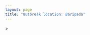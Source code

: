```yaml
---
layout: page
title: "Outbreak location: Baripada"
---
```

<div id="mapid">
<script src="https://buda-magenta.github.io/hazard_map/load_map.js"></script>
><script>
var marker_outbreak = L.marker([21.934900, 86.732400],{"autoPan": true}).addTo(map); marker_outbreak.bindTooltip("Baripada").openTooltip();

var circle_1 = L.circle([21.500000, 86.750000], {"pane": "markerPane", "color": "red", "fill": true, "fillOpacity": 0.2, "fillRule": "evenodd", "lineCap": "round", "lineJoin": "round", "opacity": 1.0, "radius": 491610, "stroke": true, "weight": 2}).addTo(map);
circle_1.bindTooltip("Baleshwar<br>rank: 1<br>hazard index: 0.122903")

var circle_2 = L.circle([21.400000, 83.883333], {"pane": "markerPane", "color": "red", "fill": true, "fillOpacity": 0.2, "fillRule": "evenodd", "lineCap": "round", "lineJoin": "round", "opacity": 1.0, "radius": 209753, "stroke": true, "weight": 2}).addTo(map);
circle_2.bindTooltip("Sambalpur<br>rank: 2<br>hazard index: 0.052438")

var circle_3 = L.circle([17.723128, 83.301284], {"pane": "markerPane", "color": "red", "fill": true, "fillOpacity": 0.2, "fillRule": "evenodd", "lineCap": "round", "lineJoin": "round", "opacity": 1.0, "radius": 185376, "stroke": true, "weight": 2}).addTo(map);
circle_3.bindTooltip("Visakhapatnam<br>rank: 3<br>hazard index: 0.046344")

var circle_4 = L.circle([22.541418, 88.357691], {"pane": "markerPane", "color": "red", "fill": true, "fillOpacity": 0.2, "fillRule": "evenodd", "lineCap": "round", "lineJoin": "round", "opacity": 1.0, "radius": 172208, "stroke": true, "weight": 2}).addTo(map);
circle_4.bindTooltip("Kolkata<br>rank: 4<br>hazard index: 0.043052")

var circle_5 = L.circle([19.087076, 82.023572], {"pane": "markerPane", "color": "red", "fill": true, "fillOpacity": 0.2, "fillRule": "evenodd", "lineCap": "round", "lineJoin": "round", "opacity": 1.0, "radius": 98065, "stroke": true, "weight": 2}).addTo(map);
circle_5.bindTooltip("Jagdalpur<br>rank: 5<br>hazard index: 0.024516")

var circle_6 = L.circle([20.266777, 85.843559], {"pane": "markerPane", "color": "red", "fill": true, "fillOpacity": 0.2, "fillRule": "evenodd", "lineCap": "round", "lineJoin": "round", "opacity": 1.0, "radius": 77718, "stroke": true, "weight": 2}).addTo(map);
circle_6.bindTooltip("Bhubaneswar<br>rank: 6<br>hazard index: 0.019430")

var circle_7 = L.circle([20.468600, 85.879200], {"pane": "markerPane", "color": "red", "fill": true, "fillOpacity": 0.2, "fillRule": "evenodd", "lineCap": "round", "lineJoin": "round", "opacity": 1.0, "radius": 62417, "stroke": true, "weight": 2}).addTo(map);
circle_7.bindTooltip("Cuttack<br>rank: 7<br>hazard index: 0.015604")

var circle_8 = L.circle([18.112082, 83.405220], {"pane": "markerPane", "color": "red", "fill": true, "fillOpacity": 0.2, "fillRule": "evenodd", "lineCap": "round", "lineJoin": "round", "opacity": 1.0, "radius": 26425, "stroke": true, "weight": 2}).addTo(map);
circle_8.bindTooltip("Vizianagaram<br>rank: 8<br>hazard index: 0.006606")

var circle_9 = L.circle([25.133173, 86.525040], {"pane": "markerPane", "color": "red", "fill": true, "fillOpacity": 0.2, "fillRule": "evenodd", "lineCap": "round", "lineJoin": "round", "opacity": 1.0, "radius": 22224, "stroke": true, "weight": 2}).addTo(map);
circle_9.bindTooltip("Kharagpur<br>rank: 9<br>hazard index: 0.005556")

var circle_10 = L.circle([21.063329, 86.505373], {"pane": "markerPane", "color": "red", "fill": true, "fillOpacity": 0.2, "fillRule": "evenodd", "lineCap": "round", "lineJoin": "round", "opacity": 1.0, "radius": 17608, "stroke": true, "weight": 2}).addTo(map);
circle_10.bindTooltip("Bhadrak<br>rank: 10<br>hazard index: 0.004402")

var circle_11 = L.circle([22.801519, 86.202958], {"pane": "markerPane", "color": "red", "fill": true, "fillOpacity": 0.2, "fillRule": "evenodd", "lineCap": "round", "lineJoin": "round", "opacity": 1.0, "radius": 12108, "stroke": true, "weight": 2}).addTo(map);
circle_11.bindTooltip("Jamshedpur<br>rank: 11<br>hazard index: 0.003027")

var circle_12 = L.circle([22.214285, 84.872437], {"pane": "markerPane", "color": "red", "fill": true, "fillOpacity": 0.2, "fillRule": "evenodd", "lineCap": "round", "lineJoin": "round", "opacity": 1.0, "radius": 11876, "stroke": true, "weight": 2}).addTo(map);
circle_12.bindTooltip("Raurkela<br>rank: 12<br>hazard index: 0.002969")

var circle_13 = L.circle([23.535048, 87.338043], {"pane": "markerPane", "color": "red", "fill": true, "fillOpacity": 0.2, "fillRule": "evenodd", "lineCap": "round", "lineJoin": "round", "opacity": 1.0, "radius": 10901, "stroke": true, "weight": 2}).addTo(map);
circle_13.bindTooltip("Durgapur<br>rank: 13<br>hazard index: 0.002725")

var circle_14 = L.circle([23.687130, 86.974659], {"pane": "markerPane", "color": "red", "fill": true, "fillOpacity": 0.2, "fillRule": "evenodd", "lineCap": "round", "lineJoin": "round", "opacity": 1.0, "radius": 10854, "stroke": true, "weight": 2}).addTo(map);
circle_14.bindTooltip("Asansol<br>rank: 14<br>hazard index: 0.002714")

var circle_15 = L.circle([19.807608, 85.825254], {"pane": "markerPane", "color": "red", "fill": true, "fillOpacity": 0.2, "fillRule": "evenodd", "lineCap": "round", "lineJoin": "round", "opacity": 1.0, "radius": 8947, "stroke": true, "weight": 2}).addTo(map);
circle_15.bindTooltip("Puri<br>rank: 15<br>hazard index: 0.002237")

var circle_16 = L.circle([22.508621, 88.253218], {"pane": "markerPane", "color": "red", "fill": true, "fillOpacity": 0.2, "fillRule": "evenodd", "lineCap": "round", "lineJoin": "round", "opacity": 1.0, "radius": 8642, "stroke": true, "weight": 2}).addTo(map);
circle_16.bindTooltip("Maheshtala<br>rank: 16<br>hazard index: 0.002161")

var circle_17 = L.circle([17.388786, 78.461065], {"pane": "markerPane", "color": "red", "fill": true, "fillOpacity": 0.2, "fillRule": "evenodd", "lineCap": "round", "lineJoin": "round", "opacity": 1.0, "radius": 8075, "stroke": true, "weight": 2}).addTo(map);
circle_17.bindTooltip("Hyderabad<br>rank: 17<br>hazard index: 0.002019")

var circle_18 = L.circle([22.695034, 88.377060], {"pane": "markerPane", "color": "red", "fill": true, "fillOpacity": 0.2, "fillRule": "evenodd", "lineCap": "round", "lineJoin": "round", "opacity": 1.0, "radius": 7374, "stroke": true, "weight": 2}).addTo(map);
circle_18.bindTooltip("Panihati<br>rank: 18<br>hazard index: 0.001844")

var circle_19 = L.circle([22.670728, 88.376342], {"pane": "markerPane", "color": "red", "fill": true, "fillOpacity": 0.2, "fillRule": "evenodd", "lineCap": "round", "lineJoin": "round", "opacity": 1.0, "radius": 6472, "stroke": true, "weight": 2}).addTo(map);
circle_19.bindTooltip("Kamarhati<br>rank: 19<br>hazard index: 0.001618")

var circle_20 = L.circle([21.237947, 81.633683], {"pane": "markerPane", "color": "red", "fill": true, "fillOpacity": 0.2, "fillRule": "evenodd", "lineCap": "round", "lineJoin": "round", "opacity": 1.0, "radius": 6252, "stroke": true, "weight": 2}).addTo(map);
circle_20.bindTooltip("Raipur<br>rank: 20<br>hazard index: 0.001563")

var circle_21 = L.circle([23.250000, 87.750000], {"pane": "markerPane", "color": "red", "fill": true, "fillOpacity": 0.2, "fillRule": "evenodd", "lineCap": "round", "lineJoin": "round", "opacity": 1.0, "radius": 6050, "stroke": true, "weight": 2}).addTo(map);
circle_21.bindTooltip("Barddhaman<br>rank: 21<br>hazard index: 0.001513")

var circle_22 = L.circle([23.730215, 86.839671], {"pane": "markerPane", "color": "red", "fill": true, "fillOpacity": 0.2, "fillRule": "evenodd", "lineCap": "round", "lineJoin": "round", "opacity": 1.0, "radius": 6037, "stroke": true, "weight": 2}).addTo(map);
circle_22.bindTooltip("Kulti<br>rank: 22<br>hazard index: 0.001509")

var circle_23 = L.circle([23.370035, 85.325013], {"pane": "markerPane", "color": "red", "fill": true, "fillOpacity": 0.2, "fillRule": "evenodd", "lineCap": "round", "lineJoin": "round", "opacity": 1.0, "radius": 5880, "stroke": true, "weight": 2}).addTo(map);
circle_23.bindTooltip("Ranchi<br>rank: 23<br>hazard index: 0.001470")

var circle_24 = L.circle([16.508759, 80.618510], {"pane": "markerPane", "color": "red", "fill": true, "fillOpacity": 0.2, "fillRule": "evenodd", "lineCap": "round", "lineJoin": "round", "opacity": 1.0, "radius": 5633, "stroke": true, "weight": 2}).addTo(map);
circle_24.bindTooltip("Vijayawada<br>rank: 24<br>hazard index: 0.001408")

var circle_25 = L.circle([22.646958, 88.343612], {"pane": "markerPane", "color": "red", "fill": true, "fillOpacity": 0.2, "fillRule": "evenodd", "lineCap": "round", "lineJoin": "round", "opacity": 1.0, "radius": 5614, "stroke": true, "weight": 2}).addTo(map);
circle_25.bindTooltip("Bally<br>rank: 25<br>hazard index: 0.001404")

var circle_26 = L.circle([22.519770, 82.629515], {"pane": "markerPane", "color": "red", "fill": true, "fillOpacity": 0.2, "fillRule": "evenodd", "lineCap": "round", "lineJoin": "round", "opacity": 1.0, "radius": 5460, "stroke": true, "weight": 2}).addTo(map);
circle_26.bindTooltip("Korba<br>rank: 26<br>hazard index: 0.001365")

var circle_27 = L.circle([22.500000, 83.500000], {"pane": "markerPane", "color": "red", "fill": true, "fillOpacity": 0.2, "fillRule": "evenodd", "lineCap": "round", "lineJoin": "round", "opacity": 1.0, "radius": 5218, "stroke": true, "weight": 2}).addTo(map);
circle_27.bindTooltip("Raigarh<br>rank: 27<br>hazard index: 0.001305")

var circle_28 = L.circle([22.591260, 88.390964], {"pane": "markerPane", "color": "red", "fill": true, "fillOpacity": 0.2, "fillRule": "evenodd", "lineCap": "round", "lineJoin": "round", "opacity": 1.0, "radius": 5041, "stroke": true, "weight": 2}).addTo(map);
circle_28.bindTooltip("Bidhan Nagar<br>rank: 28<br>hazard index: 0.001260")

var circle_29 = L.circle([22.472223, 88.093845], {"pane": "markerPane", "color": "red", "fill": true, "fillOpacity": 0.2, "fillRule": "evenodd", "lineCap": "round", "lineJoin": "round", "opacity": 1.0, "radius": 4903, "stroke": true, "weight": 2}).addTo(map);
circle_29.bindTooltip("Uluberia<br>rank: 29<br>hazard index: 0.001226")

var circle_30 = L.circle([22.707369, 88.374437], {"pane": "markerPane", "color": "red", "fill": true, "fillOpacity": 0.2, "fillRule": "evenodd", "lineCap": "round", "lineJoin": "round", "opacity": 1.0, "radius": 4777, "stroke": true, "weight": 2}).addTo(map);
circle_30.bindTooltip("Baranagar<br>rank: 30<br>hazard index: 0.001194")

var circle_31 = L.circle([22.383333, 82.133333], {"pane": "markerPane", "color": "red", "fill": true, "fillOpacity": 0.2, "fillRule": "evenodd", "lineCap": "round", "lineJoin": "round", "opacity": 1.0, "radius": 4014, "stroke": true, "weight": 2}).addTo(map);
circle_31.bindTooltip("Bilaspur<br>rank: 31<br>hazard index: 0.001004")

var circle_32 = L.circle([18.793568, 80.815939], {"pane": "markerPane", "color": "red", "fill": true, "fillOpacity": 0.2, "fillRule": "evenodd", "lineCap": "round", "lineJoin": "round", "opacity": 1.0, "radius": 3986, "stroke": true, "weight": 2}).addTo(map);
circle_32.bindTooltip("Bijapur<br>rank: 32<br>hazard index: 0.000997")

var circle_33 = L.circle([22.028124, 88.063265], {"pane": "markerPane", "color": "red", "fill": true, "fillOpacity": 0.2, "fillRule": "evenodd", "lineCap": "round", "lineJoin": "round", "opacity": 1.0, "radius": 3860, "stroke": true, "weight": 2}).addTo(map);
circle_33.bindTooltip("Haldia<br>rank: 33<br>hazard index: 0.000965")

var circle_34 = L.circle([22.694792, 88.453018], {"pane": "markerPane", "color": "red", "fill": true, "fillOpacity": 0.2, "fillRule": "evenodd", "lineCap": "round", "lineJoin": "round", "opacity": 1.0, "radius": 3826, "stroke": true, "weight": 2}).addTo(map);
circle_34.bindTooltip("Madhyamgram<br>rank: 34<br>hazard index: 0.000957")

var circle_35 = L.circle([17.005045, 81.780473], {"pane": "markerPane", "color": "red", "fill": true, "fillOpacity": 0.2, "fillRule": "evenodd", "lineCap": "round", "lineJoin": "round", "opacity": 1.0, "radius": 3820, "stroke": true, "weight": 2}).addTo(map);
circle_35.bindTooltip("Rajahmundry<br>rank: 35<br>hazard index: 0.000955")

var circle_36 = L.circle([22.754995, 88.341667], {"pane": "markerPane", "color": "red", "fill": true, "fillOpacity": 0.2, "fillRule": "evenodd", "lineCap": "round", "lineJoin": "round", "opacity": 1.0, "radius": 3525, "stroke": true, "weight": 2}).addTo(map);
circle_36.bindTooltip("Serampore<br>rank: 36<br>hazard index: 0.000881")

var circle_37 = L.circle([22.782355, 86.159003], {"pane": "markerPane", "color": "red", "fill": true, "fillOpacity": 0.2, "fillRule": "evenodd", "lineCap": "round", "lineJoin": "round", "opacity": 1.0, "radius": 3345, "stroke": true, "weight": 2}).addTo(map);
circle_37.bindTooltip("Adityapur<br>rank: 37<br>hazard index: 0.000836")

var circle_38 = L.circle([19.309813, 84.797156], {"pane": "markerPane", "color": "red", "fill": true, "fillOpacity": 0.2, "fillRule": "evenodd", "lineCap": "round", "lineJoin": "round", "opacity": 1.0, "radius": 3203, "stroke": true, "weight": 2}).addTo(map);
circle_38.bindTooltip("Brahmapur<br>rank: 38<br>hazard index: 0.000801")

var circle_39 = L.circle([22.667046, 88.341146], {"pane": "markerPane", "color": "red", "fill": true, "fillOpacity": 0.2, "fillRule": "evenodd", "lineCap": "round", "lineJoin": "round", "opacity": 1.0, "radius": 3122, "stroke": true, "weight": 2}).addTo(map);
circle_39.bindTooltip("Uttarpara<br>rank: 39<br>hazard index: 0.000781")

var circle_40 = L.circle([18.320022, 83.916077], {"pane": "markerPane", "color": "red", "fill": true, "fillOpacity": 0.2, "fillRule": "evenodd", "lineCap": "round", "lineJoin": "round", "opacity": 1.0, "radius": 3019, "stroke": true, "weight": 2}).addTo(map);
circle_40.bindTooltip("Srikakulam<br>rank: 40<br>hazard index: 0.000755")

var circle_41 = L.circle([23.131954, 87.207397], {"pane": "markerPane", "color": "red", "fill": true, "fillOpacity": 0.2, "fillRule": "evenodd", "lineCap": "round", "lineJoin": "round", "opacity": 1.0, "radius": 2654, "stroke": true, "weight": 2}).addTo(map);
circle_41.bindTooltip("Bankura<br>rank: 41<br>hazard index: 0.000664")

var circle_42 = L.circle([26.716413, 88.430992], {"pane": "markerPane", "color": "red", "fill": true, "fillOpacity": 0.2, "fillRule": "evenodd", "lineCap": "round", "lineJoin": "round", "opacity": 1.0, "radius": 2497, "stroke": true, "weight": 2}).addTo(map);
circle_42.bindTooltip("Siliguri<br>rank: 42<br>hazard index: 0.000624")

var circle_43 = L.circle([28.651718, 77.221939], {"pane": "markerPane", "color": "red", "fill": true, "fillOpacity": 0.2, "fillRule": "evenodd", "lineCap": "round", "lineJoin": "round", "opacity": 1.0, "radius": 2485, "stroke": true, "weight": 2}).addTo(map);
circle_43.bindTooltip("Delhi<br>rank: 43<br>hazard index: 0.000621")

var circle_44 = L.circle([16.943738, 82.235061], {"pane": "markerPane", "color": "red", "fill": true, "fillOpacity": 0.2, "fillRule": "evenodd", "lineCap": "round", "lineJoin": "round", "opacity": 1.0, "radius": 2443, "stroke": true, "weight": 2}).addTo(map);
circle_44.bindTooltip("Kakinada<br>rank: 44<br>hazard index: 0.000611")

var circle_45 = L.circle([22.726141, 88.343487], {"pane": "markerPane", "color": "red", "fill": true, "fillOpacity": 0.2, "fillRule": "evenodd", "lineCap": "round", "lineJoin": "round", "opacity": 1.0, "radius": 2395, "stroke": true, "weight": 2}).addTo(map);
circle_45.bindTooltip("Rishra<br>rank: 45<br>hazard index: 0.000599")

var circle_46 = L.circle([22.794910, 88.331772], {"pane": "markerPane", "color": "red", "fill": true, "fillOpacity": 0.2, "fillRule": "evenodd", "lineCap": "round", "lineJoin": "round", "opacity": 1.0, "radius": 2328, "stroke": true, "weight": 2}).addTo(map);
circle_46.bindTooltip("Baidyabati<br>rank: 46<br>hazard index: 0.000582")

var circle_47 = L.circle([22.741920, 88.379201], {"pane": "markerPane", "color": "red", "fill": true, "fillOpacity": 0.2, "fillRule": "evenodd", "lineCap": "round", "lineJoin": "round", "opacity": 1.0, "radius": 2277, "stroke": true, "weight": 2}).addTo(map);
circle_47.bindTooltip("Titagarh<br>rank: 47<br>hazard index: 0.000569")

var circle_48 = L.circle([12.979120, 77.591300], {"pane": "markerPane", "color": "red", "fill": true, "fillOpacity": 0.2, "fillRule": "evenodd", "lineCap": "round", "lineJoin": "round", "opacity": 1.0, "radius": 2240, "stroke": true, "weight": 2}).addTo(map);
circle_48.bindTooltip("Bangalore<br>rank: 48<br>hazard index: 0.000560")

var circle_49 = L.circle([22.715699, 88.381582], {"pane": "markerPane", "color": "red", "fill": true, "fillOpacity": 0.2, "fillRule": "evenodd", "lineCap": "round", "lineJoin": "round", "opacity": 1.0, "radius": 2136, "stroke": true, "weight": 2}).addTo(map);
circle_49.bindTooltip("Khardaha<br>rank: 49<br>hazard index: 0.000534")

var circle_50 = L.circle([22.890183, 88.426939], {"pane": "markerPane", "color": "red", "fill": true, "fillOpacity": 0.2, "fillRule": "evenodd", "lineCap": "round", "lineJoin": "round", "opacity": 1.0, "radius": 1967, "stroke": true, "weight": 2}).addTo(map);
circle_50.bindTooltip("Naihati<br>rank: 50<br>hazard index: 0.000492")

var circle_51 = L.circle([19.075990, 72.877393], {"pane": "markerPane", "color": "red", "fill": true, "fillOpacity": 0.2, "fillRule": "evenodd", "lineCap": "round", "lineJoin": "round", "opacity": 1.0, "radius": 1883, "stroke": true, "weight": 2}).addTo(map);
circle_51.bindTooltip("Mumbai<br>rank: 51<br>hazard index: 0.000471")

var circle_52 = L.circle([13.083694, 80.270186], {"pane": "markerPane", "color": "red", "fill": true, "fillOpacity": 0.2, "fillRule": "evenodd", "lineCap": "round", "lineJoin": "round", "opacity": 1.0, "radius": 1735, "stroke": true, "weight": 2}).addTo(map);
circle_52.bindTooltip("Chennai<br>rank: 52<br>hazard index: 0.000434")

var circle_53 = L.circle([25.572433, 83.609605], {"pane": "markerPane", "color": "red", "fill": true, "fillOpacity": 0.2, "fillRule": "evenodd", "lineCap": "round", "lineJoin": "round", "opacity": 1.0, "radius": 1351, "stroke": true, "weight": 2}).addTo(map);
circle_53.bindTooltip("Medinipur<br>rank: 53<br>hazard index: 0.000338")

var circle_54 = L.circle([24.965712, 88.127778], {"pane": "markerPane", "color": "red", "fill": true, "fillOpacity": 0.2, "fillRule": "evenodd", "lineCap": "round", "lineJoin": "round", "opacity": 1.0, "radius": 1232, "stroke": true, "weight": 2}).addTo(map);
circle_54.bindTooltip("English Bazar<br>rank: 54<br>hazard index: 0.000308")

var circle_55 = L.circle([26.180598, 91.753943], {"pane": "markerPane", "color": "red", "fill": true, "fillOpacity": 0.2, "fillRule": "evenodd", "lineCap": "round", "lineJoin": "round", "opacity": 1.0, "radius": 1209, "stroke": true, "weight": 2}).addTo(map);
circle_55.bindTooltip("Guwahati<br>rank: 55<br>hazard index: 0.000302")

var circle_56 = L.circle([16.291519, 80.454159], {"pane": "markerPane", "color": "red", "fill": true, "fillOpacity": 0.2, "fillRule": "evenodd", "lineCap": "round", "lineJoin": "round", "opacity": 1.0, "radius": 1121, "stroke": true, "weight": 2}).addTo(map);
circle_56.bindTooltip("Guntur<br>rank: 56<br>hazard index: 0.000280")

var circle_57 = L.circle([25.609324, 85.123525], {"pane": "markerPane", "color": "red", "fill": true, "fillOpacity": 0.2, "fillRule": "evenodd", "lineCap": "round", "lineJoin": "round", "opacity": 1.0, "radius": 1033, "stroke": true, "weight": 2}).addTo(map);
circle_57.bindTooltip("Patna<br>rank: 57<br>hazard index: 0.000258")

var circle_58 = L.circle([16.676135, 81.170868], {"pane": "markerPane", "color": "red", "fill": true, "fillOpacity": 0.2, "fillRule": "evenodd", "lineCap": "round", "lineJoin": "round", "opacity": 1.0, "radius": 1030, "stroke": true, "weight": 2}).addTo(map);
circle_58.bindTooltip("Eluru<br>rank: 58<br>hazard index: 0.000258")

var circle_59 = L.circle([21.735348, 81.944459], {"pane": "markerPane", "color": "red", "fill": true, "fillOpacity": 0.2, "fillRule": "evenodd", "lineCap": "round", "lineJoin": "round", "opacity": 1.0, "radius": 944, "stroke": true, "weight": 2}).addTo(map);
circle_59.bindTooltip("Bhatpara<br>rank: 59<br>hazard index: 0.000236")

var circle_60 = L.circle([22.870214, 88.419608], {"pane": "markerPane", "color": "red", "fill": true, "fillOpacity": 0.2, "fillRule": "evenodd", "lineCap": "round", "lineJoin": "round", "opacity": 1.0, "radius": 906, "stroke": true, "weight": 2}).addTo(map);
circle_60.bindTooltip("Barrackpur<br>rank: 60<br>hazard index: 0.000227")

var circle_61 = L.circle([23.405848, 88.495893], {"pane": "markerPane", "color": "red", "fill": true, "fillOpacity": 0.2, "fillRule": "evenodd", "lineCap": "round", "lineJoin": "round", "opacity": 1.0, "radius": 867, "stroke": true, "weight": 2}).addTo(map);
circle_61.bindTooltip("Krishnanagar<br>rank: 61<br>hazard index: 0.000217")

var circle_62 = L.circle([21.200996, 81.335426], {"pane": "markerPane", "color": "red", "fill": true, "fillOpacity": 0.2, "fillRule": "evenodd", "lineCap": "round", "lineJoin": "round", "opacity": 1.0, "radius": 824, "stroke": true, "weight": 2}).addTo(map);
circle_62.bindTooltip("Bhilai Nagar<br>rank: 62<br>hazard index: 0.000206")

var circle_63 = L.circle([24.379576, 88.585573], {"pane": "markerPane", "color": "red", "fill": true, "fillOpacity": 0.2, "fillRule": "evenodd", "lineCap": "round", "lineJoin": "round", "opacity": 1.0, "radius": 819, "stroke": true, "weight": 2}).addTo(map);
circle_63.bindTooltip("Baharampur<br>rank: 63<br>hazard index: 0.000205")

var circle_64 = L.circle([25.531031, 78.652689], {"pane": "markerPane", "color": "red", "fill": true, "fillOpacity": 0.2, "fillRule": "evenodd", "lineCap": "round", "lineJoin": "round", "opacity": 1.0, "radius": 671, "stroke": true, "weight": 2}).addTo(map);
circle_64.bindTooltip("Jhansi<br>rank: 64<br>hazard index: 0.000168")

var circle_65 = L.circle([22.949011, 88.435910], {"pane": "markerPane", "color": "red", "fill": true, "fillOpacity": 0.2, "fillRule": "evenodd", "lineCap": "round", "lineJoin": "round", "opacity": 1.0, "radius": 669, "stroke": true, "weight": 2}).addTo(map);
circle_65.bindTooltip("Kanchrapara<br>rank: 65<br>hazard index: 0.000167")

var circle_66 = L.circle([22.717624, 88.488953], {"pane": "markerPane", "color": "red", "fill": true, "fillOpacity": 0.2, "fillRule": "evenodd", "lineCap": "round", "lineJoin": "round", "opacity": 1.0, "radius": 652, "stroke": true, "weight": 2}).addTo(map);
circle_66.bindTooltip("Barasat<br>rank: 66<br>hazard index: 0.000163")

var circle_67 = L.circle([26.838100, 80.934600], {"pane": "markerPane", "color": "red", "fill": true, "fillOpacity": 0.2, "fillRule": "evenodd", "lineCap": "round", "lineJoin": "round", "opacity": 1.0, "radius": 650, "stroke": true, "weight": 2}).addTo(map);
circle_67.bindTooltip("Lucknow<br>rank: 67<br>hazard index: 0.000163")

var circle_68 = L.circle([25.335649, 83.007629], {"pane": "markerPane", "color": "red", "fill": true, "fillOpacity": 0.2, "fillRule": "evenodd", "lineCap": "round", "lineJoin": "round", "opacity": 1.0, "radius": 631, "stroke": true, "weight": 2}).addTo(map);
circle_68.bindTooltip("Varanasi<br>rank: 68<br>hazard index: 0.000158")

var circle_69 = L.circle([14.449372, 79.987376], {"pane": "markerPane", "color": "red", "fill": true, "fillOpacity": 0.2, "fillRule": "evenodd", "lineCap": "round", "lineJoin": "round", "opacity": 1.0, "radius": 550, "stroke": true, "weight": 2}).addTo(map);
circle_69.bindTooltip("Nellore<br>rank: 69<br>hazard index: 0.000138")

var circle_70 = L.circle([23.795281, 86.430964], {"pane": "markerPane", "color": "red", "fill": true, "fillOpacity": 0.2, "fillRule": "evenodd", "lineCap": "round", "lineJoin": "round", "opacity": 1.0, "radius": 546, "stroke": true, "weight": 2}).addTo(map);
circle_70.bindTooltip("Dhanbad<br>rank: 70<br>hazard index: 0.000137")

var circle_71 = L.circle([22.920982, 88.437022], {"pane": "markerPane", "color": "red", "fill": true, "fillOpacity": 0.2, "fillRule": "evenodd", "lineCap": "round", "lineJoin": "round", "opacity": 1.0, "radius": 519, "stroke": true, "weight": 2}).addTo(map);
circle_71.bindTooltip("Halisahar<br>rank: 71<br>hazard index: 0.000130")

var circle_72 = L.circle([23.831238, 91.282382], {"pane": "markerPane", "color": "red", "fill": true, "fillOpacity": 0.2, "fillRule": "evenodd", "lineCap": "round", "lineJoin": "round", "opacity": 1.0, "radius": 495, "stroke": true, "weight": 2}).addTo(map);
circle_72.bindTooltip("Agartala<br>rank: 72<br>hazard index: 0.000124")

var circle_73 = L.circle([21.199035, 81.397955], {"pane": "markerPane", "color": "red", "fill": true, "fillOpacity": 0.2, "fillRule": "evenodd", "lineCap": "round", "lineJoin": "round", "opacity": 1.0, "radius": 486, "stroke": true, "weight": 2}).addTo(map);
circle_73.bindTooltip("Durg<br>rank: 73<br>hazard index: 0.000122")

var circle_74 = L.circle([24.476642, 86.606732], {"pane": "markerPane", "color": "red", "fill": true, "fillOpacity": 0.2, "fillRule": "evenodd", "lineCap": "round", "lineJoin": "round", "opacity": 1.0, "radius": 479, "stroke": true, "weight": 2}).addTo(map);
circle_74.bindTooltip("Deoghar<br>rank: 74<br>hazard index: 0.000120")

var circle_75 = L.circle([16.876586, 81.545145], {"pane": "markerPane", "color": "red", "fill": true, "fillOpacity": 0.2, "fillRule": "evenodd", "lineCap": "round", "lineJoin": "round", "opacity": 1.0, "radius": 465, "stroke": true, "weight": 2}).addTo(map);
circle_75.bindTooltip("Tadepalligudem<br>rank: 75<br>hazard index: 0.000116")

var circle_76 = L.circle([23.388901, 88.372439], {"pane": "markerPane", "color": "red", "fill": true, "fillOpacity": 0.2, "fillRule": "evenodd", "lineCap": "round", "lineJoin": "round", "opacity": 1.0, "radius": 465, "stroke": true, "weight": 2}).addTo(map);
circle_76.bindTooltip("Nabadwip<br>rank: 76<br>hazard index: 0.000116")

var circle_77 = L.circle([25.286698, 87.132254], {"pane": "markerPane", "color": "red", "fill": true, "fillOpacity": 0.2, "fillRule": "evenodd", "lineCap": "round", "lineJoin": "round", "opacity": 1.0, "radius": 457, "stroke": true, "weight": 2}).addTo(map);
circle_77.bindTooltip("Bhagalpur<br>rank: 77<br>hazard index: 0.000114")

var circle_78 = L.circle([26.698885, 88.320030], {"pane": "markerPane", "color": "red", "fill": true, "fillOpacity": 0.2, "fillRule": "evenodd", "lineCap": "round", "lineJoin": "round", "opacity": 1.0, "radius": 397, "stroke": true, "weight": 2}).addTo(map);
circle_78.bindTooltip("Bagdogra<br>rank: 78<br>hazard index: 0.000099")

var circle_79 = L.circle([21.149813, 79.082056], {"pane": "markerPane", "color": "red", "fill": true, "fillOpacity": 0.2, "fillRule": "evenodd", "lineCap": "round", "lineJoin": "round", "opacity": 1.0, "radius": 396, "stroke": true, "weight": 2}).addTo(map);
circle_79.bindTooltip("Nagpur<br>rank: 79<br>hazard index: 0.000099")

var circle_80 = L.circle([23.021624, 72.579707], {"pane": "markerPane", "color": "red", "fill": true, "fillOpacity": 0.2, "fillRule": "evenodd", "lineCap": "round", "lineJoin": "round", "opacity": 1.0, "radius": 387, "stroke": true, "weight": 2}).addTo(map);
circle_80.bindTooltip("Ahmedabad<br>rank: 80<br>hazard index: 0.000097")

var circle_81 = L.circle([25.680654, 88.124646], {"pane": "markerPane", "color": "red", "fill": true, "fillOpacity": 0.2, "fillRule": "evenodd", "lineCap": "round", "lineJoin": "round", "opacity": 1.0, "radius": 386, "stroke": true, "weight": 2}).addTo(map);
circle_81.bindTooltip("Raiganj<br>rank: 81<br>hazard index: 0.000097")

var circle_82 = L.circle([26.505476, 93.977739], {"pane": "markerPane", "color": "red", "fill": true, "fillOpacity": 0.2, "fillRule": "evenodd", "lineCap": "round", "lineJoin": "round", "opacity": 1.0, "radius": 370, "stroke": true, "weight": 2}).addTo(map);
circle_82.bindTooltip("Chandan Nagar<br>rank: 82<br>hazard index: 0.000093")

var circle_83 = L.circle([17.980609, 79.598212], {"pane": "markerPane", "color": "red", "fill": true, "fillOpacity": 0.2, "fillRule": "evenodd", "lineCap": "round", "lineJoin": "round", "opacity": 1.0, "radius": 369, "stroke": true, "weight": 2}).addTo(map);
circle_83.bindTooltip("Warangal<br>rank: 83<br>hazard index: 0.000092")

var circle_84 = L.circle([18.521428, 73.854454], {"pane": "markerPane", "color": "red", "fill": true, "fillOpacity": 0.2, "fillRule": "evenodd", "lineCap": "round", "lineJoin": "round", "opacity": 1.0, "radius": 347, "stroke": true, "weight": 2}).addTo(map);
circle_84.bindTooltip("Pune<br>rank: 84<br>hazard index: 0.000087")

var circle_85 = L.circle([17.849907, 75.276320], {"pane": "markerPane", "color": "red", "fill": true, "fillOpacity": 0.2, "fillRule": "evenodd", "lineCap": "round", "lineJoin": "round", "opacity": 1.0, "radius": 338, "stroke": true, "weight": 2}).addTo(map);
circle_85.bindTooltip("Solapur<br>rank: 85<br>hazard index: 0.000085")

var circle_86 = L.circle([22.974972, 88.434591], {"pane": "markerPane", "color": "red", "fill": true, "fillOpacity": 0.2, "fillRule": "evenodd", "lineCap": "round", "lineJoin": "round", "opacity": 1.0, "radius": 330, "stroke": true, "weight": 2}).addTo(map);
circle_86.bindTooltip("Kalyani<br>rank: 86<br>hazard index: 0.000083")

var circle_87 = L.circle([22.901200, 88.389900], {"pane": "markerPane", "color": "red", "fill": true, "fillOpacity": 0.2, "fillRule": "evenodd", "lineCap": "round", "lineJoin": "round", "opacity": 1.0, "radius": 325, "stroke": true, "weight": 2}).addTo(map);
circle_87.bindTooltip("Hugli-Chinsurah<br>rank: 87<br>hazard index: 0.000081")

var circle_88 = L.circle([26.915458, 75.818982], {"pane": "markerPane", "color": "red", "fill": true, "fillOpacity": 0.2, "fillRule": "evenodd", "lineCap": "round", "lineJoin": "round", "opacity": 1.0, "radius": 318, "stroke": true, "weight": 2}).addTo(map);
circle_88.bindTooltip("Jaipur<br>rank: 88<br>hazard index: 0.000080")

var circle_89 = L.circle([16.432998, 80.993715], {"pane": "markerPane", "color": "red", "fill": true, "fillOpacity": 0.2, "fillRule": "evenodd", "lineCap": "round", "lineJoin": "round", "opacity": 1.0, "radius": 318, "stroke": true, "weight": 2}).addTo(map);
circle_89.bindTooltip("Gudivada<br>rank: 89<br>hazard index: 0.000080")

var circle_90 = L.circle([26.460914, 80.321759], {"pane": "markerPane", "color": "red", "fill": true, "fillOpacity": 0.2, "fillRule": "evenodd", "lineCap": "round", "lineJoin": "round", "opacity": 1.0, "radius": 316, "stroke": true, "weight": 2}).addTo(map);
circle_90.bindTooltip("Kanpur<br>rank: 90<br>hazard index: 0.000079")

var circle_91 = L.circle([23.332200, 86.361600], {"pane": "markerPane", "color": "red", "fill": true, "fillOpacity": 0.2, "fillRule": "evenodd", "lineCap": "round", "lineJoin": "round", "opacity": 1.0, "radius": 310, "stroke": true, "weight": 2}).addTo(map);
circle_91.bindTooltip("Purulia<br>rank: 91<br>hazard index: 0.000078")

var circle_92 = L.circle([11.664535, 92.739045], {"pane": "markerPane", "color": "red", "fill": true, "fillOpacity": 0.2, "fillRule": "evenodd", "lineCap": "round", "lineJoin": "round", "opacity": 1.0, "radius": 291, "stroke": true, "weight": 2}).addTo(map);
circle_92.bindTooltip("Port Blair<br>rank: 92<br>hazard index: 0.000073")

var circle_93 = L.circle([13.631637, 79.423171], {"pane": "markerPane", "color": "red", "fill": true, "fillOpacity": 0.2, "fillRule": "evenodd", "lineCap": "round", "lineJoin": "round", "opacity": 1.0, "radius": 274, "stroke": true, "weight": 2}).addTo(map);
circle_93.bindTooltip("Tirupati<br>rank: 93<br>hazard index: 0.000069")

var circle_94 = L.circle([26.626484, 88.734077], {"pane": "markerPane", "color": "red", "fill": true, "fillOpacity": 0.2, "fillRule": "evenodd", "lineCap": "round", "lineJoin": "round", "opacity": 1.0, "radius": 259, "stroke": true, "weight": 2}).addTo(map);
circle_94.bindTooltip("Jalpaiguri<br>rank: 94<br>hazard index: 0.000065")

var circle_95 = L.circle([22.840800, 88.653500], {"pane": "markerPane", "color": "red", "fill": true, "fillOpacity": 0.2, "fillRule": "evenodd", "lineCap": "round", "lineJoin": "round", "opacity": 1.0, "radius": 249, "stroke": true, "weight": 2}).addTo(map);
circle_95.bindTooltip("Habra<br>rank: 95<br>hazard index: 0.000062")

var circle_96 = L.circle([16.181939, 81.135130], {"pane": "markerPane", "color": "red", "fill": true, "fillOpacity": 0.2, "fillRule": "evenodd", "lineCap": "round", "lineJoin": "round", "opacity": 1.0, "radius": 236, "stroke": true, "weight": 2}).addTo(map);
circle_96.bindTooltip("Machilipatnam<br>rank: 96<br>hazard index: 0.000059")

var circle_97 = L.circle([15.507554, 80.060800], {"pane": "markerPane", "color": "red", "fill": true, "fillOpacity": 0.2, "fillRule": "evenodd", "lineCap": "round", "lineJoin": "round", "opacity": 1.0, "radius": 231, "stroke": true, "weight": 2}).addTo(map);
circle_97.bindTooltip("Ongole<br>rank: 97<br>hazard index: 0.000058")

var circle_98 = L.circle([11.001812, 76.962842], {"pane": "markerPane", "color": "red", "fill": true, "fillOpacity": 0.2, "fillRule": "evenodd", "lineCap": "round", "lineJoin": "round", "opacity": 1.0, "radius": 229, "stroke": true, "weight": 2}).addTo(map);
circle_98.bindTooltip("Coimbatore<br>rank: 98<br>hazard index: 0.000057")

var circle_99 = L.circle([16.542769, 81.527344], {"pane": "markerPane", "color": "red", "fill": true, "fillOpacity": 0.2, "fillRule": "evenodd", "lineCap": "round", "lineJoin": "round", "opacity": 1.0, "radius": 220, "stroke": true, "weight": 2}).addTo(map);
circle_99.bindTooltip("Bhimavaram<br>rank: 99<br>hazard index: 0.000055")

var circle_100 = L.circle([26.298638, 87.953148], {"pane": "markerPane", "color": "red", "fill": true, "fillOpacity": 0.2, "fillRule": "evenodd", "lineCap": "round", "lineJoin": "round", "opacity": 1.0, "radius": 218, "stroke": true, "weight": 2}).addTo(map);
circle_100.bindTooltip("Kishanganj<br>rank: 100<br>hazard index: 0.000055")
</script>
</div>